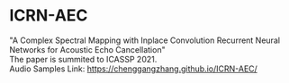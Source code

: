 # ICRN-AEC

"A Complex Spectral Mapping with Inplace Convolution Recurrent Neural Networks for Acoustic Echo Cancellation"  
The paper is summited to ICASSP 2021.  
Audio Samples Link: https://chenggangzhang.github.io/ICRN-AEC/
